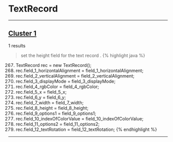 # TextRecord

***

## [Cluster 1](./1)
1 results
> set the height field for the text record . 
{% highlight java %}
267. TextRecord rec = new TextRecord();
269. rec.field_1_horizontalAlignment = field_1_horizontalAlignment;
270. rec.field_2_verticalAlignment = field_2_verticalAlignment;
271. rec.field_3_displayMode = field_3_displayMode;
272. rec.field_4_rgbColor = field_4_rgbColor;
273. rec.field_5_x = field_5_x;
274. rec.field_6_y = field_6_y;
275. rec.field_7_width = field_7_width;
276. rec.field_8_height = field_8_height;
277. rec.field_9_options1 = field_9_options1;
278. rec.field_10_indexOfColorValue = field_10_indexOfColorValue;
279. rec.field_11_options2 = field_11_options2;
280. rec.field_12_textRotation = field_12_textRotation;
{% endhighlight %}

***

